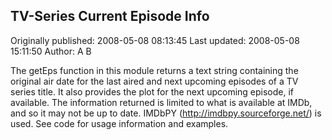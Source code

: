 ## TV-Series Current Episode Info 
Originally published: 2008-05-08 08:13:45 
Last updated: 2008-05-08 15:11:50 
Author: A B 
 
The getEps function in this module returns a text string containing the original air date for the last aired and next upcoming episodes of a TV series title. It also provides the plot for the next upcoming episode, if available. The information returned is limited to what is available at IMDb, and so it may not be up to date. IMDbPY (http://imdbpy.sourceforge.net/) is used. See code for usage information and examples.
